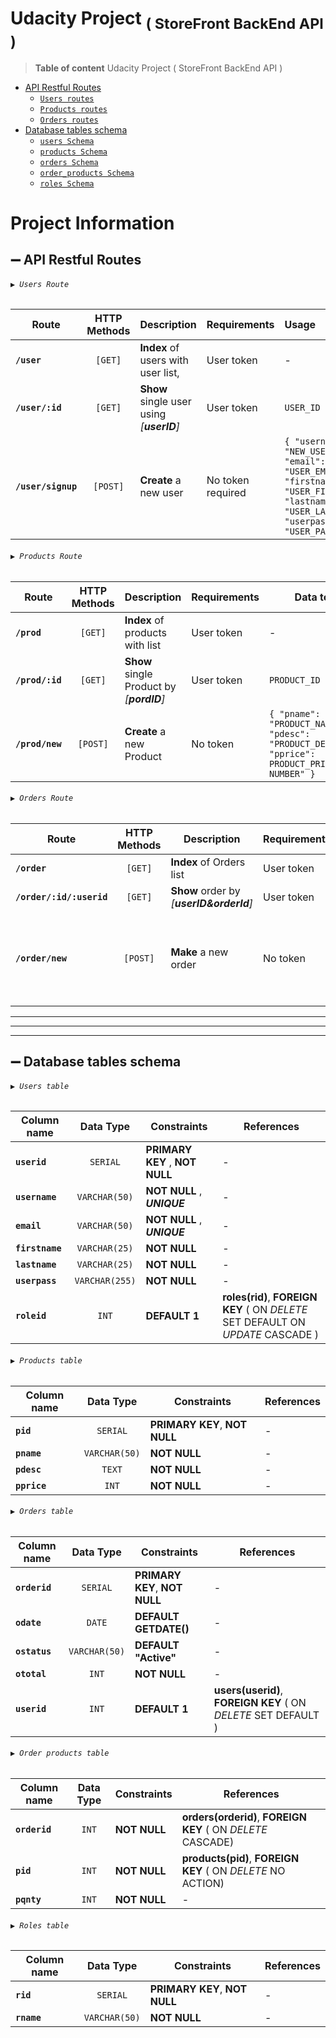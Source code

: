 
# Udacity Project <sub>( StoreFront BackEnd API )</sub>



> __Table of content__ 
Udacity Project ( StoreFront BackEnd API )
  * [API Restful Routes](#-api-restful-routes)
    * [`Users routes`](#%EF%B8%8F-users-route "Users Routes")
    * [`Products routes`](#%EF%B8%8F-products-route "Products Routes")
    * [`Orders routes`](#%EF%B8%8F-orders-route "Orders Routes")
  * [Database tables schema](#-database-tables-schema)
    * [`users Schema`](#%EF%B8%8F-users-table "Database table users schema")
    * [`products Schema`](#%EF%B8%8F-products-table "Database table products schema")
    * [`orders Schema`](#%EF%B8%8F-orders-table "Database table orders schema")
    * [`order_products Schema`](#%EF%B8%8F-order-products-table "Database orders_products schema")
    * [`roles Schema`](#%EF%B8%8F-roles-table "Database table user roles schema")


# Project Information

## ➖ API Restful Routes 
###### `▶️ Users Route`
| Route                   | HTTP Methods | Description                                | Requirements | Usage     |
| ----------------------- |:------------:| ------------------------------------------ | ------------ |:--------- |
| **```/user```**         | `[GET]`      | __Index__ of users with user list,         | User token   |    -      |
| **```/user/:id```**     | `[GET]`      | __Show__ single user using _[**userID**]_  | User token   | `USER_ID` |
| **```/user/signup```**  | `[POST]`     | __Create__ a new user | No token required  | `{ "username": "NEW_USER_NAME", "email": "USER_EMAIL", "firstname": "USER_FIRST_NAME", "lastname": "USER_LAST_NAME", "userpass": "USER_PASSWORD" }` |


###### `▶️ Products Route`
| Route               | HTTP Methods |            Description                     | Requirements | Data to send |
| ------------------- |:------------:| ------------------------------------------ | ------------ | ------------ |
| **```/prod```**     | `[GET]`      | __Index__ of products with list            | User token   | -            |
| **```/prod/:id```** | `[GET]`      | __Show__ single Product by _[**pordID**]_  | User token   | `PRODUCT_ID` |
| **```/prod/new```** | `[POST]`     | __Create__ a new Product                   | No token     | `{ "pname": "PRODUCT_NAME", "pdesc": "PRODUCT_DESCRIPTION", "pprice": PRODUCT_PRICE_AS NUMBER" }` |

###### `▶️ Orders Route`
|             Route            | HTTP Methods |                  Description               | Requirements | Data to send |
| ---------------------------- |:------------:| ------------------------------------------ | ------------ | ------------ |
| **```/order```**             |   `[GET]`    | __Index__ of Orders list                   | User token   |     -        |
| **```/order/:id/:userid```** |   `[GET]`    | __Show__  order by _[**userID&orderId**]_  | User token   |  `ORDER_ID`  |
| **```/order/new```**         |   `[POST]`   | __Make__ a new order                       |  No token    | `{ "userid": ORDERING_USER_ID, "products": "{'pid': [Products_ID], 'qty': [QUANTITY_FOR_EACH] }", "ostatus": "ACITVE_OR_COMPLETE" }` |

------


------


------

## ➖ Database tables schema
###### `▶️ Users table`
|     Column name     |    Data Type   | Constraints                     |  References  |
| ------------------- |:--------------:| ------------------------------- | ------------ |
| **```userid```**    |    `SERIAL`    | __PRIMARY KEY__ , __NOT NULL__  |        -     |
| **```username```**  | `VARCHAR(50)`  | __NOT NULL__ , **_UNIQUE_**     |        -     |
| **```email```**     | `VARCHAR(50)`  | __NOT NULL__ , **_UNIQUE_**     |        -     |
| **```firstname```** | `VARCHAR(25)`  | __NOT NULL__                    |        -     |
| **```lastname```**  | `VARCHAR(25)`  | __NOT NULL__                    |        -     |
| **```userpass```**  | `VARCHAR(255)` | __NOT NULL__                    |        -     |
| **```roleid```**    |     `INT`      | __DEFAULT 1__                   | __roles(rid)__, __FOREIGN KEY__ ( ON *DELETE* SET DEFAULT ON *UPDATE* CASCADE ) |

###### `▶️ Products table`
|    Column name   |   Data Type   |           Constraints         |  References  |
| ---------------- |:-------------:| ----------------------------- | ------------ |
| **```pid```**    |    `SERIAL`   | __PRIMARY KEY__, __NOT NULL__ |       -      |
| **```pname```**  | `VARCHAR(50)` |          __NOT NULL__         |       -      |
| **```pdesc```**  |     `TEXT`    |          __NOT NULL__         |       -      |
| **```pprice```** |     `INT`     |          __NOT NULL__         |       -      |

###### `▶️ Orders table`
|     Column name    |   Data Type   |           Constraints          |  References  |
| ------------------ |:-------------:| ------------------------------ | ------------ |
| **```orderid```**  |    `SERIAL`   | __PRIMARY KEY__, __NOT NULL__  |       -      |
| **```odate```**    |    `DATE`     | __DEFAULT GETDATE()__          |       -      |
| **```ostatus```**  | `VARCHAR(50)` | __DEFAULT "Active"__           |       -      |
| **```ototal```**   |     `INT`     | __NOT NULL__                   |       -      |
| **```userid```**   |     `INT`     | __DEFAULT 1__                  | __users(userid)__, __FOREIGN KEY__ ( ON _DELETE_ SET DEFAULT ) |

###### `▶️ Order products table`
|    Column name    | Data Type   |  Constraints |                          References                         |
| ----------------- |:-----------:| ------------ | ----------------------------------------------------------- |
| **```orderid```** |    `INT`    | __NOT NULL__ | __orders(orderid)__, __FOREIGN KEY__ ( ON _DELETE_ CASCADE) |
| **```pid```**     |    `INT`    | __NOT NULL__ | __products(pid)__, __FOREIGN KEY__ ( ON _DELETE_ NO ACTION) |
| **```pqnty```**   |    `INT`    | __NOT NULL__ |                             -                               |


###### `▶️ Roles table`
|    Column name  |   Data Type   | Constraints                   |  References  |
| --------------- |:-------------:| ----------------------------- | ------------ |
| **```rid```**   |    `SERIAL`   | __PRIMARY KEY__, __NOT NULL__ |       -      |
| **```rname```** | `VARCHAR(50)` | __NOT NULL__                  |       -      |

